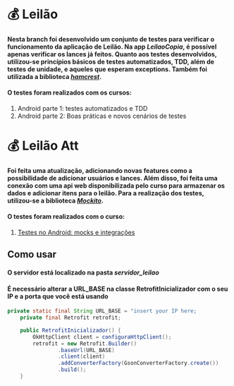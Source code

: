 # :moneybag: Leilão
#### Nesta branch foi desenvolvido um conjunto de testes para verificar o funcionamento da aplicação de Leilão. Na app *LeilaoCopia*, é possível apenas verificar os lances já feitos. Quanto aos testes desenvolvidos, utilizou-se princípios básicos de testes automatizados, TDD, além de testes de unidade, e aqueles que esperam exceptions. Também foi utilizada a biblioteca [*hamcrest*](http://hamcrest.org).
#### O testes foram realizados com os cursos:
1. Android parte 1: testes automatizados e TDD
2. Android parte 2: Boas práticas e novos cenários de testes

# :moneybag: Leilão Att
#### Foi feita uma atualização, adicionando novas features como a possibilidade de adicionar usuários e lances. Além disso, foi feita uma conexão com uma api web disponibilizada pelo curso para armazenar os dados e adicionar itens para o leilão. Para a realização dos testes, utilizou-se a biblioteca [_Mockito_](https://site.mockito.org).

#### O testes foram realizados com o curso:
1. [Testes no Android: mocks e integrações](https://cursos.alura.com.br/course/testes-android-mockito-e-integracoes)

## Como usar
#### O servidor está localizado na pasta _servidor_leilao_
#### É necessário alterar a URL_BASE na classe RetrofitInicializador com o seu IP e a porta que você está usando
```java
private static final String URL_BASE = "insert your IP here;
    private final Retrofit retrofit;

    public RetrofitInicializador() {
        OkHttpClient client = configuraHttpClient();
        retrofit = new Retrofit.Builder()
                .baseUrl(URL_BASE)
                .client(client)
                .addConverterFactory(GsonConverterFactory.create())
                .build();
    }
````
